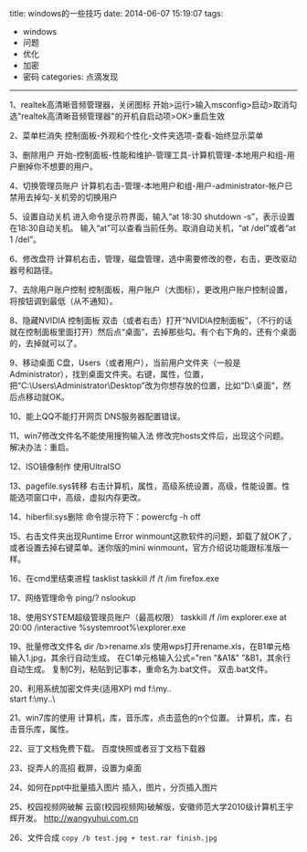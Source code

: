 title: windows的一些技巧
date: 2014-06-07 15:19:07
tags: 
- windows
- 问题
- 优化
- 加密
- 密码
categories: 点滴发现
---
1、realtek高清晰音频管理器，关闭图标
开始>运行>输入msconfig>启动>取消勾选"realtek高清晰音频管理器"的开机自启动项>OK>重启生效

2、菜单栏消失
控制面板-外观和个性化-文件夹选项-查看-始终显示菜单

3、删除用户
开始-控制面板-性能和维护-管理工具-计算机管理-本地用户和组-用户删掉你不想要的用户。

4、切换管理员账户
计算机右击-管理-本地用户和组-用户-administrator-帐户已禁用去掉勾-关机旁的切换用户

<!--more-->

5、设置自动关机
进入命令提示符界面，输入“at 18:30 shutdown -s”，表示设置在18:30自动关机。
输入“at”可以查看当前任务。取消自动关机，“at /del”或者“at 1 /del”。

6、修改盘符
计算机右击，管理，磁盘管理，选中需要修改的卷，右击，更改驱动器号和路径。

7、去除用户账户控制
控制面板，用户账户（大图标），更改用户账户控制设置，将按钮调到最低（从不通知）。

8、隐藏NVIDIA 控制面板
双击（或者右击）打开“NVIDIA控制面板”，（不行的话就在控制面板里面打开）然后点“桌面”，去掉那些勾。有个右下角的，还有个桌面的，去掉就可以了。

9、移动桌面
C盘，Users（或者用户），当前用户文件夹（一般是Administrator），找到桌面文件夹。右键，属性，位置，把“C:\Users\Administrator\Desktop”改为你想存放的位置，比如“D:\桌面”，然后点移动就OK。

10、能上QQ不能打开网页
DNS服务器配置错误。

11、win7修改文件名不能使用搜狗输入法
修改完hosts文件后，出现这个问题。
解决办法：重启。

12、ISO镜像制作
使用UltraISO

13、pagefile.sys转移
右击计算机，属性，高级系统设置，高级，性能设置。性能选项窗口中，高级，虚拟内存更改。

14、hiberfil.sys删除
命令提示符下：powercfg -h off

15、右击文件夹出现Runtime Error
winmount这款软件的问题，卸载了就OK了，或者设置去掉右键菜单。迷你版的mini winmount，官方介绍说功能跟标准版一样。

16、在cmd里结束进程
tasklist
taskkill /f /t /im firefox.exe

17、网络管理命令
ping/?
nslookup

18、使用SYSTEM超级管理员账户（最高权限）
taskkill /f /im explorer.exe
at 20:00 /interactive %systemroot%\explorer.exe

19、批量修改文件名
dir /b>rename.xls
使用wps打开rename.xls，在B1单元格输入1.jpg，其余行自动生成。
在C1单元格输入公式="ren "&A1&" "&B1，其余行自动生成。
复制C列，粘贴到记事本，重命名为.bat文件。
双击.bat文件。

20、利用系统加密文件夹(适用XP)
md f:\my..\
start f:\my..\

21、win7库的使用
计算机，库，音乐库，点击蓝色的n个位置。
计算机，库，右击音乐库，属性。

22、豆丁文档免费下载。
百度快照或者豆丁文档下载器

23、捉弄人的高招
截屏，设置为桌面

24、如何在ppt中批量插入图片
插入，图片，分页插入图片

25、校园视频网破解
云窗(校园视频网)破解版，安徽师范大学2010级计算机王宇辉开发。
http://wangyuhui.com.cn

26、文件合成
`copy /b test.jpg + test.rar finish.jpg`









